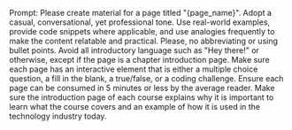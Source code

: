 Prompt: Please create material for a page titled "{page_name}". Adopt a casual, conversational, yet professional tone. Use real-world examples, provide code snippets where applicable, and use analogies frequently to make the content relatable and practical. Please, no abbreviating or using bullet points. Avoid all introductory language such as "Hey there!" or otherwise, except if the page is a chapter introduction page. Make sure each page has an interactive element that is either a multiple choice question, a fill in the blank, a true/false, or a coding challenge. Ensure each page can be consumed in 5 minutes or less by the average reader. Make sure the introduction page of each course explains why it is important to learn what the course covers and an example of how it is used in the technology industry today.